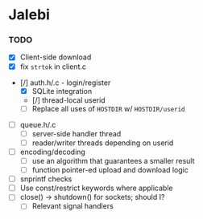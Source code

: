 # Jalebi

### TODO
- [x] Client-side download
- [x] fix `strtok` in client.c
- [/] auth.h/.c - login/register
    - [x] SQLite integration
    - [/] thread-local userid
    - [ ] Replace all uses of `HOSTDIR` w/ `HOSTDIR/userid`
- [ ] queue.h/.c
    - [ ] server-side handler thread
    - [ ] reader/writer threads depending on userid
- [ ] encoding/decoding
    - [ ] use an algorithm that guarantees a smaller result
    - [ ] function pointer-ed upload and download logic
- [ ] snprintf checks
- [ ] Use const/restrict keywords where applicable
- [ ] close() -> shutdown() for sockets; should I?
    - [ ] Relevant signal handlers
